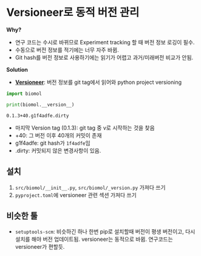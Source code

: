 # Versioneer로 동적 버전 관리

**Why?**

- 연구 코드는 수시로 바뀌므로 Experiment tracking 할 때 버전 정보 로깅이 필수.
- 수동으로 버전 정보를 적기에는 너무 자주 바뀜.
- Git hash를 버전 정보로 사용하기에는 읽기가 어렵고 과거/미래버전 비교가 안됨.

**Solution**

- [**Versioneer**](https://github.com/python-versioneer/python-versioneer): 버전 정보를 git tag에서 읽어와 python project versioning

```python hl_lines="3"
import biomol

print(biomol.__version__)
```

```title="out"
0.1.3+40.g1f4adfe.dirty
```

- 마지막 Version tag (0.1.3): git tag 중 v로 시작하는 것을 찾음
- +40: 그 버전 이후 40개의 커밋이 존재
- g1f4adfe: git hash가 `1f4adfe`임
- .dirty: 커밋되지 않은 변경사항이 있음.

## 설치

1. `src/biomol/__init__.py`, `src/biomol/_version.py` 가져다 쓰기
2. `pyproject.toml`에 versioneer 관련 섹션 가져다 쓰기

## 비슷한 툴

- `setuptools-scm`: 비슷하긴 하나 한번 pip로 설치할때 버전이 평생 버전이고, 다시 설치를 해야 버전 업데이트됨. versioneer는 동적으로 바뀜. 연구코드는 versioneer가 편할듯.

